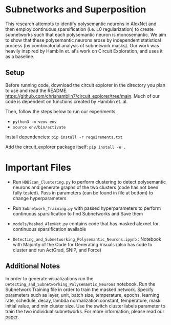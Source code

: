 # Subnetworks and Superposition

This research attempts to identify polysemantic neurons in AlexNet and then employ continuous sparsification (i.e. L0 regularization) to create subnetworks such that each polysemantic neuron is monosemantic. We aim to show that these polysemantic neurons arose by independent statistical process (by combinatorial analysis of subnetwork masks). Our work was heavily inspired by Hamblin et. al's work on Circuit Exploration, and uses it as a baseline.

## Setup

Before running code, download the circuit explorer in the directory you plan to use and read the README.
https://github.com/chrishamblin7/circuit_explorer/tree/main. Much of our code is dependent on functions created by Hamblin et. al.

Then, follow the steps below to run our experiments.

* `python3 -m venv env`
* `source env/bin/activate`

Install dependencies: `pip install -r requirements.txt`

Add the circuit_explorer package itself: `pip install -e .`


# Important Files

* Run `HDBScan_Clustering.py` to perform clustering to detect polysemantic neurons and generate graphs of the two clusters (code has not been fully tested). Pass in parameters (can be found in file at bottom) to change hyperparameters

* Run `Subnetwork_Training.py` with passed hyperparameters to perform continuous sparsification to find Subnetworks and Save them

* `models/Masked_AlexNet.py` contains code that has masked alexnet for continuous sparsification available


* `Detecting_and_Subnetworking_Polysemantic_Neurons.ipynb` : Notebook with Majority of the Code for Generating Visuals (also has code to cluster and run ActGrad, SNIP, and Force)

## Additional Notes
In order to generate visualizations run the `Detecting_and_Subnetworking_Polysemantic_Neurons` notebook.
Run the Subnetwork Training file in order to train the masked network. Specify parameters such as layer, unit, batch size, temperature, epochs, learning rate, schedule, decay, lambda normalization constant, temperature, mask initial value, and min cluster size. Use the switch cluster labels parameter to train the two individual subnetworks. For more information, please read our [paper](https://github.com/surajK610/subnetworks-and-superposition/blob/main/Subnetworks_and_Superposition.pdf).